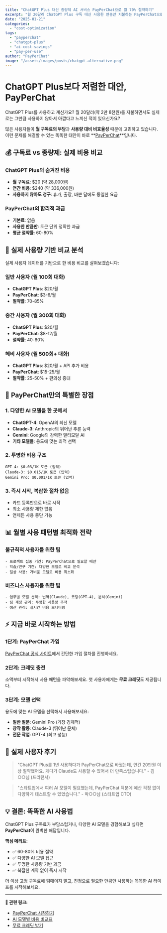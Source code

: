 ```yaml
---
title: "ChatGPT Plus 대신 종량제 AI 서비스 PayPerChat으로 월 70% 절약하기"
excerpt: "월 20달러 ChatGPT Plus 구독 대신 사용한 만큼만 지불하는 PayPerChat으로 AI 비용을 대폭 절약하는 방법을 상세히 알아봅니다."
date: "2025-01-21"
categories:
  - "cost-optimization"
tags:
  - "payperchat"
  - "chatgpt-plus"
  - "ai-cost-savings"
  - "pay-per-use"
author: "PayPerChat"
image: "/assets/images/posts/chatgpt-alternative.png"
---
```


# ChatGPT Plus보다 저렴한 대안, PayPerChat

ChatGPT Plus를 사용하고 계신가요? 월 20달러(약 2만 8천원)를 지불하면서도 실제로는 그만큼 사용하지 않아서 아깝다고 느끼신 적이 있으신가요?

많은 사용자들이 **월 구독료의 부담**과 **사용량 대비 비효율성** 때문에 고민하고 있습니다. 이런 문제를 해결할 수 있는 똑똑한 대안이 바로 **[PayPerChat](https://payperchat.org)**입니다.

## 💰 구독료 vs 종량제: 실제 비용 비교

### ChatGPT Plus의 숨겨진 비용
- **월 구독료**: $20 (약 28,000원)
- **연간 비용**: $240 (약 336,000원)
- **사용하지 않아도 청구**: 휴가, 출장, 바쁜 달에도 동일한 요금

### PayPerChat의 합리적 과금
- **기본료**: 없음
- **사용한 만큼만**: 토큰 단위 정확한 과금
- **평균 절약률**: 60-80%

## 🔢 실제 사용량 기반 비교 분석

실제 사용자 데이터를 기반으로 한 비용 비교를 살펴보겠습니다:

### 일반 사용자 (월 100회 대화)
- **ChatGPT Plus**: $20/월
- **PayPerChat**: $3-6/월
- **절약률**: 70-85%

### 중간 사용자 (월 300회 대화)
- **ChatGPT Plus**: $20/월  
- **PayPerChat**: $8-12/월
- **절약률**: 40-60%

### 헤비 사용자 (월 500회+ 대화)
- **ChatGPT Plus**: $20/월 + API 추가 비용
- **PayPerChat**: $15-25/월
- **절약률**: 25-50% + 편의성 증대

## 🚀 PayPerChat만의 특별한 장점

### 1. 다양한 AI 모델을 한 곳에서
- **ChatGPT-4**: OpenAI의 최신 모델
- **Claude-3**: Anthropic의 뛰어난 추론 능력
- **Gemini**: Google의 강력한 멀티모달 AI
- **기타 모델들**: 용도에 맞는 최적 선택

### 2. 투명한 비용 구조
```
GPT-4: $0.03/1K 토큰 (입력)
Claude-3: $0.015/1K 토큰 (입력)  
Gemini Pro: $0.001/1K 토큰 (입력)
```

### 3. 즉시 시작, 복잡한 절차 없음
- 카드 등록만으로 바로 시작
- 최소 사용량 제한 없음
- 언제든 사용 중단 가능

## 📊 월별 사용 패턴별 최적화 전략

### 불규칙적 사용자를 위한 팁
```
- 프로젝트 집중 기간: PayPerChat으로 필요할 때만
- 학습/연구 기간: 다양한 모델로 비교 분석
- 일상 사용: 가벼운 모델로 비용 최소화
```

### 비즈니스 사용자를 위한 팁
```
- 업무별 모델 선택: 번역(Claude), 코딩(GPT-4), 분석(Gemini)
- 팀 계정 관리: 투명한 사용량 추적
- 예산 관리: 실시간 비용 모니터링
```

## ⚡ 지금 바로 시작하는 방법

### 1단계: PayPerChat 가입
[PayPerChat 공식 사이트](https://payperchat.org)에서 간단한 가입 절차를 진행하세요.

### 2단계: 크레딧 충전
소액부터 시작해서 사용 패턴을 파악해보세요. 첫 사용자에게는 **무료 크레딧**도 제공됩니다.

### 3단계: 모델 선택
용도에 맞는 AI 모델을 선택해서 사용해보세요:
- **일반 질문**: Gemini Pro (가장 경제적)
- **창작 활동**: Claude-3 (뛰어난 문체)
- **전문 작업**: GPT-4 (최고 성능)

## 🎯 실제 사용자 후기

> "ChatGPT Plus를 1년 사용하다가 PayPerChat으로 바꿨는데, 연간 20만원 이상 절약했어요. 게다가 Claude도 사용할 수 있어서 더 만족스럽습니다." - 김○○님 (프리랜서)

> "스타트업에서 여러 AI 모델이 필요했는데, PayPerChat 덕분에 예산 걱정 없이 다양하게 테스트할 수 있었습니다." - 박○○님 (스타트업 CTO)

## 💡 결론: 똑똑한 AI 사용법

ChatGPT Plus 구독료가 부담스럽거나, 다양한 AI 모델을 경험해보고 싶다면 **PayPerChat**이 완벽한 해답입니다.

**핵심 메리트:**
- ✅ 60-80% 비용 절약
- ✅ 다양한 AI 모델 접근
- ✅ 투명한 사용량 기반 과금
- ✅ 복잡한 계약 없이 즉시 시작

더 이상 고정 구독료에 얽매이지 말고, 진정으로 필요한 만큼만 사용하는 똑똑한 AI 라이프를 시작해보세요.

---

**🔗 관련 링크:**
- [PayPerChat 시작하기](https://payperchat.org)
- [AI 모델별 비용 비교표](https://payperchat.org/pricing)
- [무료 크레딧 받기](https://payperchat.org/free-credits)